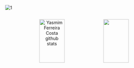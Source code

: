 
![1](https://user-images.githubusercontent.com/97356148/192111482-1f2aa906-50ca-4cbf-8885-9595d375377c.jpg)


  ##
<div align="center" >  
  <img width="40%" height="140px" src="https://github-readme-stats.vercel.app/api?username=yasmimferreir&show_icons=true&count_private=true&hide_border=true&title_color=fff&icon_color=993399&text_color=c9d1d9&bg_color=0d1117" alt="Yasmim Ferreira Costa github stats" /> 
  <img width="40%" height="140px" src="https://github-readme-stats.vercel.app/api/top-langs/?username=yasmimferreir&layout=compact&hide_border=true&title_color=fff&text_color=993399&bg_color=0D1117" />

</div>


